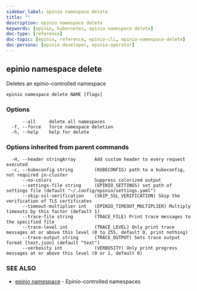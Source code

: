 ```yaml
---
sidebar_label: epinio namespace delete
title: ""
description: epinio namespace delete
keywords: [epinio, kubernetes, epinio namespace delete]
doc-type: [reference]
doc-topic: [epinio, reference, epinio-cli, epinio-namespace-delete]
doc-persona: [epinio-developer, epinio-operator]
---
```

## epinio namespace delete

Deletes an epinio-controlled namespace

```
epinio namespace delete NAME [flags]
```

### Options

```
      --all     delete all namespaces
  -f, --force   force namespace deletion
  -h, --help    help for delete
```

### Options inherited from parent commands

```
  -H, --header stringArray       Add custom header to every request executed
  -c, --kubeconfig string        (KUBECONFIG) path to a kubeconfig, not required in-cluster
      --no-colors                Suppress colorized output
      --settings-file string     (EPINIO_SETTINGS) set path of settings file (default "~/.config/epinio/settings.yaml")
      --skip-ssl-verification    (SKIP_SSL_VERIFICATION) Skip the verification of TLS certificates
      --timeout-multiplier int   (EPINIO_TIMEOUT_MULTIPLIER) Multiply timeouts by this factor (default 1)
      --trace-file string        (TRACE_FILE) Print trace messages to the specified file
      --trace-level int          (TRACE_LEVEL) Only print trace messages at or above this level (0 to 255, default 0, print nothing)
      --trace-output string      (TRACE_OUTPUT) Sets trace output format [text,json] (default "text")
      --verbosity int            (VERBOSITY) Only print progress messages at or above this level (0 or 1, default 0)
```

### SEE ALSO

* [epinio namespace](./epinio_namespace.md)	 - Epinio-controlled namespaces

